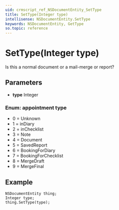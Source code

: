 ```yaml
---
uid: crmscript_ref_NSDocumentEntity_SetType
title: SetType(Integer type)
intellisense: NSDocumentEntity.SetType
keywords: NSDocumentEntity, GetType
so.topic: reference
---
```


# SetType(Integer type)

Is this a normal document or a mail-merge or report?

## Parameters

* **type** Integer

### Enum: appointment type

* 0 = Unknown
* 1 = inDiary
* 2 = inChecklist
* 3 = Note
* 4 = Document
* 5 = SavedReport
* 6 = BookingForDiary
* 7 = BookingForChecklist
* 8 = MergeDraft
* 9 = MergeFinal

## Example

```crmscript
NSDocumentEntity thing;
Integer type;
thing.SetType(type);
```
